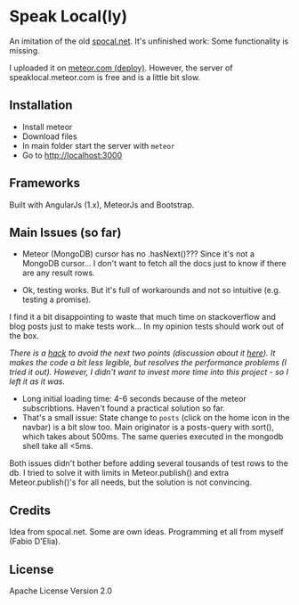 
# Speak Local(ly)

An imitation of the old [spocal.net](http://www.spocal.net). It's unfinished work: Some functionality is missing.

I uploaded it on [meteor.com (deploy)](http://speaklocal.meteor.com). However, the server of speaklocal.meteor.com is free and is a little bit slow.

## Installation

* Install meteor
* Download files
* In main folder start the server with `meteor`
* Go to [http://localhost:3000](http://localhost:3000)

## Frameworks

Built with AngularJs (1.x), MeteorJs and Bootstrap.

## Main Issues (so far)

* Meteor (MongoDB) cursor has no .hasNext()??? Since it's not a MongoDB cursor... I don't want to fetch all the docs just to know if there are any result rows.

* Ok, testing works. But it's full of workarounds and not so intuitive (e.g. testing a promise).

I find it a bit disappointing to waste that much time on stackoverflow and blog posts just to make tests work... In my opinion tests should work out of the box.

_There is a [hack](https://forums.meteor.com/t/caching-subscription-ids-in-minimongo-to-vastly-simplify-client-side-querying/6166) to avoid the next two points (discussion about it [here](https://forums.meteor.com/t/subscrbe-is-too-slow/5326)). It makes the code a bit less legible, but resolves the performance problems (I tried it out). However, I didn't want to invest more time into this project - so I left it as it was._

* Long initial loading time: 4-6 seconds because of the meteor subscribtions. Haven't found a practical solution so far. 
* That's a small issue: State change to `posts` (click on the home icon in the navbar) is a bit slow too. Main originator is a posts-query with sort(), which takes about 500ms. The same queries executed in the mongodb shell take all <5ms.

Both issues didn't bother before adding several tousands of test rows to the db. I tried to solve it with limits in Meteor.publish() and extra Meteor.publish()'s for all needs, but the solution is not convincing.

## Credits

Idea from spocal.net. Some are own ideas. Programming et all from myself (Fabio D'Elia).

## License

Apache License Version 2.0
